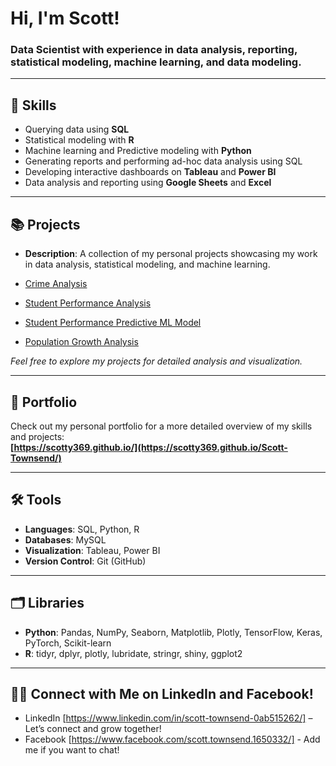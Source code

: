 # Hi, I'm Scott!
### Data Scientist with experience in data analysis, reporting, statistical modeling, machine learning, and data modeling.

---
## 💼 Skills
- Querying data using **SQL**
- Statistical modeling with **R**
- Machine learning and Predictive modeling with **Python**
- Generating reports and performing ad-hoc data analysis using SQL
- Developing interactive dashboards on **Tableau** and **Power BI**
- Data analysis and reporting using **Google Sheets** and **Excel**

---

## 📚 Projects
- **Description**: A collection of my personal projects showcasing my work in data analysis, statistical modeling, and machine learning.  

- [Crime Analysis](https://github.com/scotty369/Personal----Projects/blob/main/README.md)
- [Student Performance Analysis](https://github.com/scotty369/DS350_FA24_Townsend_Scott/blob/master/week_14/Semester%20Project.html.md)
- [Student Performance Predictive ML Model](https://colab.research.google.com/drive/1romN7rSYlLUdeQDgiWT-y3XRiqSOpjlc)
- [Population Growth Analysis](https://github.com/scotty369/DS350_FA24_Townsend_Scott/blob/master/week_09/W09%20Task%20-%20Data%20Search.html.md)

*Feel free to explore my projects for detailed analysis and visualization.*

---

## 🚀 Portfolio
Check out my personal portfolio for a more detailed overview of my skills and projects:  
**[https://scotty369.github.io/](https://scotty369.github.io/Scott-Townsend/)**

---

## 🛠️ Tools
- **Languages**: SQL, Python, R
- **Databases**: MySQL
- **Visualization**: Tableau, Power BI
- **Version Control**: Git (GitHub)

---

## 🗂️ Libraries
- **Python**: Pandas, NumPy, Seaborn, Matplotlib, Plotly, TensorFlow, Keras, PyTorch, Scikit-learn
- **R**: tidyr, dplyr, plotly, lubridate, stringr, shiny, ggplot2

---

## 👋🏻 Connect with Me on LinkedIn and Facebook!
- LinkedIn [https://www.linkedin.com/in/scott-townsend-0ab515262/] – Let’s connect and grow together!
- Facebook [https://www.facebook.com/scott.townsend.1650332/] - Add me if you want to chat!
